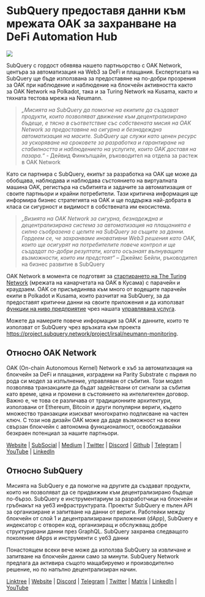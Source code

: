 # SubQuery предоставя данни към мрежата OAK за захранване на DeFi Automation Hub

![](https://miro.medium.com/max/1400/0*R-MluHyL9bHAEboa)

SubQuery с гордост обявява нашето партньорство с OAK Network, центъра за автоматизация на Web3 за DeFi и плащания. Експертизата на SubQuery ще бъде използвана за предоставяне на по-добри прозрения за OAK при наблюдение и наблюдение на блокчейн активността както за OAK Network на Polkadot, така и за Turing Network на Kusama, както и тяхната тестова мрежа на Neumann.

> _„Мисията на SubQuery да помогне на екипите да създават продукти, които позволяват движение към децентрализирано бъдеще, е тясно в съответствие със собствената мисия на OAK Network за предоставяне на сигурна и безнадеждна автоматизация на масите. SubQuery ще служи като ценен ресурс за ускоряване на сроковете за разработка и гарантиране на стабилността и наблюдението на услугите, които OAK доставя на пазара.“_ - Дейвид Финкълщайн, ръководител на отдела за растеж в OAK Network

Като си партнира с SubQuery, екипът за разработка на OAK ще може да обобщава, наблюдава и наблюдава състоянието на виртуалната машина OAK, регистъра на събитията и задачите за автоматизация от своите партньори и крайни потребители. Тази критична информация ще информира бизнес стратегията на OAK и ще поддържа най-добрата в класа си сигурност и видимост в собствената им екосистема.

> _„Визията на OAK Network за сигурна, безнадеждна и децентрализирана система за автоматизация на плащанията е силно съобразена с целите на SubQuery за същите за данни. Гордеем се, че захранваме иновативни Web3 решения като OAK, които ще осигурят на потребителите повече контрол и ще създадат по-добри резултати, когато осъзнаят вълнуващите възможности, които им предстоят“_ – Джеймс Бейли, ръководител на бизнес развитие в SubQuery

OAK Network в момента се подготвят за [стартирането на The Turing Network](https://oak.tech/turing/crowdloan/) (мрежата на канарчетата на OAK в Кусама) с парачейн и краудзаем. OAK се присъединява към много от водещите парачейн екипи в Polkadot и Kusama, които разчитат на SubQuery, за да предоставят критични данни на своите приложения и да използват [функции на ниво предприятие](../blogs/20211228-enterprise-hosted.md) чрез нашата [управлявана услуга](https://project.subquery.network/).

Можете да намерите повече информация за OAK и данните, които те използват от SubQuery чрез връзката към проекта https://project.subquery.network/project/irsal/neumann-monitoring.

## Относно OAK Network

OAK (On-chain Autonomous Kernel) Network е хъб за автоматизация на блокчейн за DeFi и плащания, изградени на Parity Substrate с първия по рода си модел за изпълнение, управляван от събития. Този модел позволява транзакциите да бъдат задействани от сигнали за събития като време, цена и промени в състоянието на интелигентен договор. Важно е, че това се различава от традиционните архитектури, използвани от Ethereum, Bitcoin и други популярни вериги, където множество транзакции изискват многократно подписване на частен ключ. С този нов дизайн OAK може да даде възможност на всеки свързан блокчейн с автономна функционалност, освобождавайки безкраен потенциал за нашите партньори.

[Website](https://oak.tech/) | [SubSocial](https://app.subsocial.network/6109) | [Medium](https://medium.com/oak-blockchain) | [Twitter](https://twitter.com/oak_network) | [Discord](https://discord.gg/7W9UDvsbwh) | [Github](https://github.com/OAK-Foundation/) | [Telegram](https://t.me/OAK_Announcements) | [YouTube](https://www.youtube.com/channel/UCSEu57BfQQpAfgDixfBnaNg) | [LinkedIn](https://www.linkedin.com/company/oak-blockchain/)

## Относно SubQuery

Мисията на SubQuery е да помогне на другите да създават продукти, които ни позволяват да се придвижим към децентрализирано бъдеще по-бързо. SubQuery е инструментариум за разработчици на блокчейн и гръбнакът на уеб3 инфраструктурата. Проектът SubQuery е пълен API за организиране и запитване на данни от вериги. Работейки между блокчейн от слой 1 и децентрализирани приложения (dApp), SubQuery е индексатор с отворен код, организиращ и обслужващ добре структурирани данни през GraphQL. SubQuery захранва следващото поколение dApps и инструменти с уеб3 данни

Понастоящем всеки вече може да използва SubQuery за извличане и запитване на блокчейн данни само за минути. SubQuery Network предлага да активира същото мащабируемо и производително решение, но по напълно децентрализиран начин.

​​[Linktree](https://linktr.ee/subquerynetwork) | [Website](https://subquery.network/) | [Discord](https://discord.com/invite/78zg8aBSMG) | [Telegram](https://t.me/subquerynetwork) | [Twitter](https://twitter.com/subquerynetwork) | [Matrix](https://matrix.to/#/#subquery:matrix.org) | [LinkedIn](https://www.linkedin.com/company/subquery) | [YouTube](https://www.youtube.com/channel/UCi1a6NUUjegcLHDFLr7CqLw)

